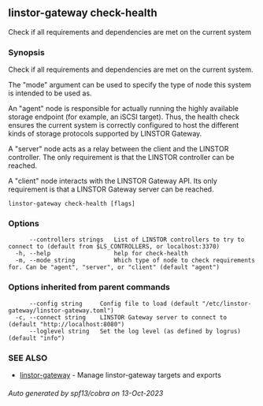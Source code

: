 ## linstor-gateway check-health

Check if all requirements and dependencies are met on the current system

### Synopsis

Check if all requirements and dependencies are met on the current system.

The "mode" argument can be used to specify the type of node this
system is intended to be used as.

An "agent" node is responsible for actually running the highly available storage
endpoint (for example, an iSCSI target). Thus, the health check ensures the
current system is correctly configured to host the different kinds of storage
protocols supported by LINSTOR Gateway.

A "server" node acts as a relay between the client and the LINSTOR controller.
The only requirement is that the LINSTOR controller can be reached.

A "client" node interacts with the LINSTOR Gateway API. Its only requirement is
that a LINSTOR Gateway server can be reached.


```
linstor-gateway check-health [flags]
```

### Options

```
      --controllers strings   List of LINSTOR controllers to try to connect to (default from $LS_CONTROLLERS, or localhost:3370)
  -h, --help                  help for check-health
  -m, --mode string           Which type of node to check requirements for. Can be "agent", "server", or "client" (default "agent")
```

### Options inherited from parent commands

```
      --config string     Config file to load (default "/etc/linstor-gateway/linstor-gateway.toml")
  -c, --connect string    LINSTOR Gateway server to connect to (default "http://localhost:8080")
      --loglevel string   Set the log level (as defined by logrus) (default "info")
```

### SEE ALSO

* [linstor-gateway](linstor-gateway.md)	 - Manage linstor-gateway targets and exports

###### Auto generated by spf13/cobra on 13-Oct-2023
